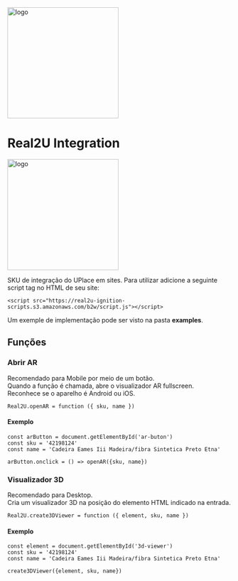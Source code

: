 <img src="https://www.real2u.com.br/static/media/logoDark2.2ff8cf38.png" title="logo" width="250"/>  

# Real2U Integration  

<img src="https://www.real2u.com.br/static/media/placeInput.af01c880.png" title="logo" width="250"/>  

SKU de integração do UPlace em sites.
Para utilizar adicione a seguinte script tag no HTML de seu site:  
```
<script src="https://real2u-ignition-scripts.s3.amazonaws.com/b2w/script.js"></script>
```
Um exemple de implementação pode ser visto na pasta **examples**.  

## Funções 
### Abrir AR  
Recomendado para Mobile por meio de um botão.  
Quando a função é chamada, abre o visualizador AR fullscreen.  
Reconhece se o aparelho é Android ou iOS.  
```
Real2U.openAR = function ({ sku, name }) 
```
#### Exemplo  
```
const arButton = document.getElementById('ar-buton')
const sku = '42198124'
const name = 'Cadeira Eames Iii Madeira/fibra Sintetica Preto Etna'

arButton.onclick = () => openAR({sku, name})
```

### Visualizador 3D  
Recomendado para Desktop.  
Cria um visualizador 3D na posição do elemento HTML indicado na entrada.  
```
Real2U.create3DViewer = function ({ element, sku, name })
```
#### Exemplo  
```
const element = document.getElementById('3d-viewer')
const sku = '42198124'
const name = 'Cadeira Eames Iii Madeira/fibra Sintetica Preto Etna'

create3DViewer({element, sku, name})
```